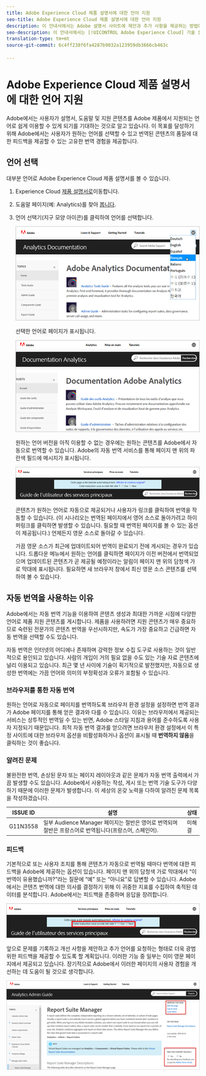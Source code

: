 ```yaml
---
title: Adobe Experience Cloud 제품 설명서에 대한 언어 지원
seo-title: Adobe Experience Cloud 제품 설명서에 대한 언어 지원
description: 이 안내서에서는 Adobe 설명서 사이트에 제안과 추가 사항을 제공하는 방법에 대해 설명합니다.
seo-description: 이 안내서에서는 [!UICONTROL Adobe Experience Cloud] 기술 설명서에 기여할 수 있는 방법에 대해 설명합니다.
translation-type: tm+mt
source-git-commit: 6c4ff238f6fa4287b9032a123959db3666cb463c

---
```



# Adobe Experience Cloud 제품 설명서에 대한 언어 지원

Adobe에서는 사용자가 설명서, 도움말 및 지원 콘텐츠를 Adobe 제품에서 지원되는 언어로 쉽게 이용할 수 있게 되기를 기대하는 것으로 알고 있습니다. 이 목표를 달성하기 위해 Adobe에서는 사용자가 원하는 언어를 선택할 수 있고 번역된 콘텐츠의 품질에 대한 피드백을 제공할 수 있는 고유한 번역 경험을 제공합니다.

## 언어 선택

대부분 언어로 Adobe Experience Cloud 제품 설명서를 볼 수 있습니다.

1. Experience Cloud [제품 설명서로](https://helpx.adobe.com/support/experience-cloud.html)이동합니다.

1. 도움말 페이지(예: Analytics)를 찾아 [봅니다](https://docs.adobe.com/content/help/en/analytics/landing/home.html).

1. 언어 선택기(지구 모양 아이콘)를 클릭하여 언어를 선택합니다.

   ![언어 선택기](assets/language-dropdown.png)

   선택한 언어로 페이지가 표시됩니다.

   ![번역된 페이지](assets/french.png)

   원하는 언어 버전을 아직 이용할 수 없는 경우에는 원하는 콘텐츠를 Adobe에서 자동으로 번역할 수 있습니다. Adobe의 자동 번역 서비스를 통해 페이지 맨 위의 파란색 필드에 메시지가 표시됩니다.

   ![번역 메시지](assets/machine-translation-message.png)

   콘텐츠가 원하는 언어로 자동으로 제공되거나 사용자가 링크를 클릭하여 번역을 작동할 수 있습니다. (이 시나리오는 번역된 페이지에서 영어 소스로 돌아가려고 하이퍼링크를 클릭하면 발생할 수 있습니다. 필요할 때 번역된 페이지를 볼 수 있는 옵션이 제공됩니다.) 언제든지 영문 소스로 돌아갈 수 있습니다.

   가끔 영문 소스가 최근에 업데이트되어 번역이 완료되기 전에 게시되는 경우가 있습니다. 드롭다운 메뉴에서 원하는 언어를 클릭하면 페이지가 이전 버전에서 번역되었으며 업데이트된 콘텐츠가 곧 제공될 예정이라는 알림이 페이지 맨 위의 담청색 가로 막대에 표시됩니다. 필요하면 새 브라우저 창에서 최신 영문 소스 콘텐츠를 선택하여 볼 수 있습니다.

## 자동 번역을 사용하는 이유

Adobe에서는 자동 번역 기능을 이용하여 콘텐츠 생성과 최대한 가까운 시점에 다양한 언어로 제품 지원 콘텐츠를 게시합니다. 제품을 사용하려면 지원 콘텐츠가 매우 중요하므로 숙련된 전문가의 콘텐츠 번역을 우선시하지만, 속도가 가장 중요하고 긴급하면 자동 번역을 선택할 수도 있습니다.

자동 번역은 인터넷의 어디에나 존재하며 강력한 정보 수집 도구로 사용하는 것이 일반적으로 용인되고 있습니다. 사람의 개입이 거의 필요 없을 수도 있는 기술 자료 콘텐츠에 널리 이용되고 있습니다. 최근 몇 년 사이에 기술이 획기적으로 발전했지만, 자동으로 생성한 번역에는 가끔 언어와 의미의 부정확성과 오류가 포함될 수 있습니다.

### 브라우저를 통한 자동 번역

원하는 언어로 자동으로 페이지를 번역하도록 브라우저 환경 설정을 설정하면 번역 결과가 Adobe 페이지를 통해 얻은 결과와 다를 수 있습니다. 이유는 브라우저에서 제공되는 서비스는 상투적인 번역일 수 있는 반면, Adobe 스타일 지침과 용어를 준수하도록 사용자 지정되기 때문입니다. 최적 자동 번역 결과를 얻으려면 브라우저 환경 설정에서 이 특정 사이트에 대한 브라우저 옵션을 비활성화하거나 옵션이 표시될 때 **번역하지 않음**&#x200B;을 클릭하는 것이 좋습니다.

### 알려진 문제

불완전한 번역, 손상된 문자 또는 페이지 레이아웃과 같은 문제가 자동 번역 출력에서 가끔 발생할 수도 있습니다. Adobe에서 사용하는 작성, 게시 또는 번역 기술 도구가 다양하기 때문에 이러한 문제가 발생합니다. 이 세상의 온갖 노력을 다하여 알려진 문제 목록을 작성하겠습니다.

| **ISSUE ID** | **설명** | **상태** |
|--------------|-------------------------------------------------------------------------------------|------------|
| G11N3558 | 일부 Audience Manager 페이지는 절반은 영어로 번역되며 절반은 프랑스어로 번역됩니다(프랑스어, 스페인어). | 미해결 |

### 피드백

기본적으로 또는 사용자 조치를 통해 콘텐츠가 자동으로 번역될 때마다 번역에 대한 피드백을 Adobe에 제공하는 옵션이 있습니다. 페이지 맨 위의 담청색 가로 막대에서 “이 번역이 유용했습니까?”라는 질문에 “예” 또는 “아니요”로 답변할 수 있습니다. Adobe에서는 콘텐츠 번역에 대한 의사를 결정하기 위해 이 귀중한 지표를 수집하여 축적된 데이터를 분석합니다. Adobe에서는 피드백을 존중하며 응답을 장려합니다.

![피드백](assets/machine-translation-feedback.png)

앞으로 문제를 기록하고 개선 사항을 제안하고 추가 언어를 요청하는 형태로 더욱 광범위한 피드백을 제공할 수 있도록 할 계획입니다. 이러한 기능 중 일부는 이미 영문 페이지에서 제공되고 있습니다. 장기적으로 Adobe에서 이러한 페이지의 사용자 경험을 개선하는 데 도움이 될 것으로 생각합니다.

![이 페이지 개선](assets/feedback.png)

